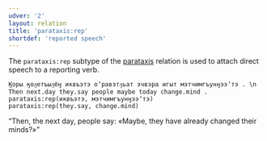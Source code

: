 ```yaml
---
udver: '2'
layout: relation
title: 'parataxis:rep'
shortdef: 'reported speech'
---
```


The `parataxis:rep` subtype of the [parataxis]() relation is used to attach direct speech to
a reporting verb.

~~~ sdparse
Ӄоры ӄоԓетъыԓёӈ иквъэтэ оʼравэтԓьат эчвэра игыт мэтчимгъунӈээʼтэ . \n Then next.day they.say people maybe today change.mind .
parataxis:rep(иквъэтэ, мэтчимгъунӈээʼтэ)
parataxis:rep(they.say, change.mind)
~~~

“Then, the next day, people say: «Maybe, they have already changed their minds?»”

<!-- Interlanguage links updated Út 9. května 2023, 20:04:32 CEST -->
